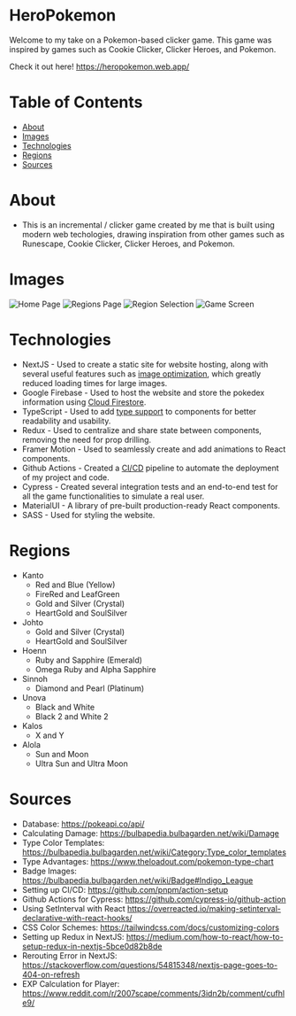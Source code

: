 # HeroPokemon

Welcome to my take on a Pokemon-based clicker game. This game was inspired by games such as Cookie Clicker, Clicker Heroes, and Pokemon. 

Check it out here! https://heropokemon.web.app/

# Table of Contents
* [About](#about)
* [Images](#images)
* [Technologies](#technologies)
* [Regions](#regions)
* [Sources](#sources)

# About <a name="about"></a>
* This is an incremental / clicker game created by me that is built using modern web techologies, drawing inspiration from other games such as Runescape, Cookie Clicker, Clicker Heroes, and Pokemon.

# Images <a name="images"></a>
![Home Page](https://user-images.githubusercontent.com/73203729/181860151-81201c7b-9a80-4371-93f4-9b3d49b24737.png)
![Regions Page](https://user-images.githubusercontent.com/73203729/181860187-1e86cbd2-c523-4fca-bb0d-12d4b4ce492a.png)
![Region Selection](https://user-images.githubusercontent.com/73203729/181860218-6aadd4b2-8d25-4c92-ac06-4bc3ef8cecb5.png)
![Game Screen](https://user-images.githubusercontent.com/73203729/181860236-cb76510d-d09a-44c1-9c50-fa28a08277ba.png)

# Technologies <a name="technologies"></a>
* NextJS - Used to create a static site for website hosting, along with several useful features such as [image optimization](https://nextjs.org/docs/basic-features/image-optimization), which greatly reduced loading times for large images.
* Google Firebase - Used to host the website and store the pokedex information using [Cloud Firestore](https://firebase.google.com/docs/firestore).
* TypeScript - Used to add [type support](https://www.typescriptlang.org/) to components for better readability and usability.
* Redux - Used to centralize and share state between components, removing the need for prop drilling.
* Framer Motion - Used to seamlessly create and add animations to React components.
* Github Actions - Created a [CI/CD](https://www.redhat.com/en/topics/devops/what-is-ci-cd) pipeline to automate the deployment of my project and code.
* Cypress - Created several integration tests and an end-to-end test for all the game functionalities to simulate a real user.
* MaterialUI - A library of pre-built production-ready React components.
* SASS - Used for styling the website.

# Regions <a name="regions"></a>
* Kanto
   * Red and Blue (Yellow)
   * FireRed and LeafGreen
   * Gold and Silver (Crystal)
   * HeartGold and SoulSilver
* Johto
   * Gold and Silver (Crystal)
   * HeartGold and SoulSilver
* Hoenn
   * Ruby and Sapphire (Emerald)
   * Omega Ruby and Alpha Sapphire
* Sinnoh
   * Diamond and Pearl (Platinum)
* Unova
   * Black and White
   * Black 2 and White 2
* Kalos
   * X and Y
* Alola
   * Sun and Moon
   * Ultra Sun and Ultra Moon

# Sources <a name="sources"></a>
* Database: https://pokeapi.co/api/
* Calculating Damage: https://bulbapedia.bulbagarden.net/wiki/Damage
* Type Color Templates: https://bulbapedia.bulbagarden.net/wiki/Category:Type_color_templates
* Type Advantages: https://www.theloadout.com/pokemon-type-chart
* Badge Images: https://bulbapedia.bulbagarden.net/wiki/Badge#Indigo_League
* Setting up CI/CD: https://github.com/pnpm/action-setup
* Github Actions for Cypress: https://github.com/cypress-io/github-action
* Using SetInterval with React https://overreacted.io/making-setinterval-declarative-with-react-hooks/
* CSS Color Schemes: https://tailwindcss.com/docs/customizing-colors
* Setting up Redux in NextJS: https://medium.com/how-to-react/how-to-setup-redux-in-nextjs-5bce0d82b8de
* Rerouting Error in NextJS: https://stackoverflow.com/questions/54815348/nextjs-page-goes-to-404-on-refresh
* EXP Calculation for Player: https://www.reddit.com/r/2007scape/comments/3idn2b/comment/cufhle9/
